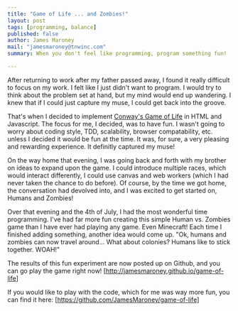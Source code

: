 ```yaml
---
title: "Game of Life ... and Zombies!"
layout: post
tags: [programming, balance]
published: false
author: James Maroney
mail: "jamesmaroney@tnwinc.com"
summary: When you don't feel like programming, program something fun!

---
```


After returning to work after my father passed away, I found it really difficult to focus on my work. I felt like I just
didn't want to program. I would try to think about the problem set at hand, but my mind would end up wandering. I knew that
if I could just capture my muse, I could get back into the groove.

That's when I decided to implement [Conway's Game of Life](http://en.wikipedia.org/wiki/Conway's_Game_of_Life) in HTML and
Javascript. The focus for me, I decided, was to have fun. I wasn't going to worry about coding style, TDD, scalability,
browser compatability, etc. unless I decided it would be fun at the time. It was, for sure, a very pleasing and rewarding
experience. It definitly captured my muse!

On the way home that evening, I was going back and forth with my brother on ideas to expand upon the game. I could introduce
multiple races, which would interact differently, I could use canvas and web workers (which I had never taken the chance
to do before). Of course, by the time we got home, the conversation had devolved into, and I was excited to get started on, 
Humans and Zombies!

Over that evening and the 4th of July, I had the most wonderful time programming. I've had far more fun creating
this simple Human vs. Zombies game than I have ever had playing any game. Even Minecraft! Each time I finished adding something,
another idea would come up. "Ok, humans and zombies can now travel around... What about colonies? Humans like to stick
together. WOAH!"

The results of this fun experiment are now posted up on Github, and you can go play the game right now! 
[http://jamesmaroney.github.io/game-of-life] 

If you would like to play with the code, which for me was way more fun, you can find it here: 
[https://github.com/JamesMaroney/game-of-life]
